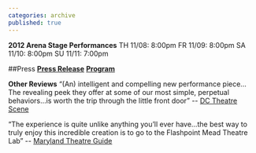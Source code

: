 ```yaml
---
categories: archive
published: true
---
```


**2012 Arena Stage Performances**
TH 11/08: 8:00pm
FR 11/09: 8:00pm
SA 11/10: 8:00pm
SU 11/11: 7:00pm

##Press
**[Press Release](https://www.dropbox.com/s/njn0nceu8bfnlj2/Dollhouse_ArenaStagePressRelease.pdf)**
**[Program](https://www.dropbox.com/s/zx2qhitkxv0wzkb/Dollhouse_ASProgram102512.pdf)**

**Other Reviews**
“(An) intelligent and compelling new performance piece…The revealing peek they offer at some of our most simple, perpetual behaviors…is worth the trip through the little front door” -- [DC Theatre Scene](http://dctheatrescene.com/2012/02/22/into-the-dollhouse/)

“The experience is quite unlike anything you’ll ever have…the best way to truly enjoy this incredible creation is to go to the Flashpoint Mead Theatre Lab” -- [Maryland Theatre Guide](http://mdtheatreguide.com/2012/02/into-the-dollhouse-at-banished-productions/)